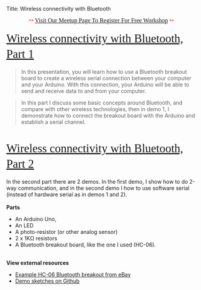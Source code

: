 Title: Wireless connectivity with Bluetooth

<div class="jumbotron">
<div class="container-fluid">
<h2 class="section-title" data-lecture-id="276237" data-lecture-url="/courses/arduino-sbs/lectures/276237" data-next-lecture-id="276238" data-next-lecture-url="/courses/arduino-sbs/lectures/276238" data-previous-lecture-id="276235" data-previous-lecture-url="/courses/arduino-sbs/lectures/276235" id="lecture_heading" style="box-sizing: border-box; color: #333333; font-family: proxima; font-size: 31px; line-height: 41px; margin-bottom: 18px; margin-top: 10px; text-align: center;">
<span style="color: red; font-family: 'Times New Roman'; font-size: small; font-weight: normal; line-height: normal;">**&nbsp;</span><a href="http://www.meetup.com/TechmillDenton/" rel="nofollow" style="font-family: 'Times New Roman'; font-size: medium; font-weight: normal; line-height: normal; text-align: center;" target="_blank">Visit Our Meetup Page To Register For Free Workshop</a><span style="color: red; font-family: 'Times New Roman'; font-size: small; font-weight: normal; line-height: normal;">&nbsp;**</span></h2>
<h2 class="section-title" data-lecture-id="276237" data-lecture-url="/courses/arduino-sbs/lectures/276237" data-next-lecture-id="276238" data-next-lecture-url="/courses/arduino-sbs/lectures/276238" data-previous-lecture-id="276235" data-previous-lecture-url="/courses/arduino-sbs/lectures/276235" id="lecture_heading" style="box-sizing: border-box; color: #333333; font-family: Proxima; font-size: 31px; line-height: 41px; margin-bottom: 18px; margin-top: 10px;">
<span style="font-weight: normal;"><a href="http://txplore.tv/courses/arduino-sbs/lectures/276237?affcode=6107_xiz8dp9c" rel="nofollow" target="_blank">Wireless connectivity with Bluetooth, Part 1</a></span></h2>
<blockquote class="tr_bq">
In this presentation, you will learn how to use a Bluetooth breakout board to create a wireless serial connection between your computer and your Arduino. With this connection, your Arduino will be able to send and receive data to and from your computer.</blockquote>
<blockquote class="tr_bq">
In this part I discuss some basic concepts around Bluetooth, and compare with other wireless technologies, then in demo 1, I demonstrate how to connect the breakout board with the Arduino and establish a serial channel.</blockquote>
<br />
<div>
<h2 class="section-title" data-lecture-id="276238" data-lecture-url="/courses/arduino-sbs/lectures/276238" data-next-lecture-id="276240" data-next-lecture-url="/courses/arduino-sbs/lectures/276240" data-previous-lecture-id="276237" data-previous-lecture-url="/courses/arduino-sbs/lectures/276237" id="lecture_heading" style="box-sizing: border-box; color: #333333; font-family: Proxima; font-size: 31px; line-height: 41px; margin-bottom: 18px; margin-top: 10px;">
<span style="font-weight: normal;"><a href="http://txplore.tv/courses/arduino-sbs/lectures/276238?affcode=6107_xiz8dp9c" rel="nofollow" target="_blank">Wireless connectivity with Bluetooth, Part 2</a></span></h2>
In the second part there are 2 demos. In the first demo, I show how to do 2-way communication, and in the second demo I how to use software serial (instead of hardware serial as in demos 1 and 2). </div>
<div>
<br /></div>
<div>
<b>Parts</b><br />
<ul>
<li>An Arduino Uno,</li>
<li>An LED</li>
<li>A photo-resistor (or other analog sensor)</li>
<li>2 x 1KΩ resistors</li>
<li>A Bluetooth breakout board, like the one I used (HC-06).</li>
</ul>
<div>
<br />
<b>View external resources</b><br />
<ul>
<li><a href="http://www.ebay.com.au/sch/i.html?_trksid=p2047675.m570.l1313.TR0.TRC0.Xarduino+hc-06&amp;_nkw=arduino+hc-06&amp;_sacat=0&amp;_from=R40">Example HC-06 Bluetooth breakout from eBay</a></li>
<li><a href="https://github.com/futureshocked/arduino_sbs/tree/master/Bluetooth%20HC-06">Demo sketches on Github</a></li>
</ul>
</div>
</div>

</div></div>